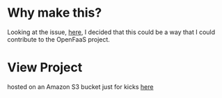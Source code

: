 # Why make this?

Looking at the issue, [here](https://github.com/openfaas/store/issues/13), I decided that this could be a way that I could contribute to the OpenFaaS project.

# View Project

hosted on an Amazon S3 bucket just for kicks [here](https://s3.amazonaws.com/basicbuckethkd987/index.html) 
